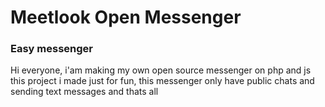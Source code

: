 <h1>Meetlook Open Messenger</h1>
<h3>Easy messenger</h3>

<p>
  Hi everyone, i'am making my own open source messenger on php and js
  this project i made just for fun, this messenger only have public chats and sending text messages and thats all
</p>
